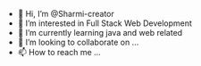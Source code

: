 - 👋 Hi, I’m @Sharmi-creator
- 👀 I’m interested in Full Stack Web Development
- 🌱 I’m currently learning java and web related
- 💞️ I’m looking to collaborate on ...
- 📫 How to reach me ...

<!---
Sharmi-creator/Sharmi-creator is a ✨ special ✨ repository because its `README.md` (this file) appears on your GitHub profile.
You can click the Preview link to take a look at your changes.
--->

